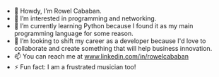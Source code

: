 - 👋 Howdy, I’m Rowel Cababan.
- 👀 I’m interested in programming and networking.
- 🌱 I’m currently learning Python because I found it as my main programming language for some reason. 
- 💞️ I’m looking to shift my career as a developer because I'd love to collaborate and create something that will help business innovation.
- 📫 You can reach me at www.linkedin.com/in/rowelcababan
- ⚡ Fun fact: I am a frustrated musician too!

<!---
welcabx/welcabx is a ✨ special ✨ repository because its `README.md` (this file) appears on your GitHub profile.
You can click the Preview link to take a look at your changes.
--->
